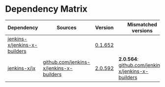 # Dependency Matrix

Dependency | Sources | Version | Mismatched versions
---------- | ------- | ------- | -------------------
[jenkins-x/jenkins-x-builders](https://github.com/jenkins-x/jenkins-x-builders) |  | [0.1.652]() | 
[jenkins-x/jx](https://github.com/jenkins-x/jx) | [github.com/jenkins-x/jenkins-x-builders](https://github.com/jenkins-x/jenkins-x-builders) | [2.0.592](https://github.com/jenkins-x/jx/releases/tag/v2.0.592) | **2.0.564**: [github.com/jenkins-x/jenkins-x-builders](https://github.com/jenkins-x/jenkins-x-builders)
